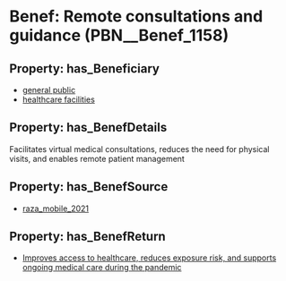 # Benef: __Remote consultations and guidance__ (PBN__Benef_1158)

## Property: has_Beneficiary

* [general public](../Stakeholder/PBN__Stakeholder_29)
* [healthcare facilities](../Stakeholder/PBN__Stakeholder_33)

## Property: has_BenefDetails

Facilitates virtual medical consultations, reduces the need for physical visits, and enables remote patient management

## Property: has_BenefSource

* [raza_mobile_2021](../Article/PBN__Article_239)

## Property: has_BenefReturn

* [Improves access to healthcare, reduces exposure risk, and supports ongoing medical care during the pandemic](../BenefReturn/PBN__BenefReturn_1290)

